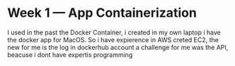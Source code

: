 # Week 1 — App Containerization
I used in the past the Docker Container, i created in my own laptop i have the docker app for MacOS.
So i have expierence in AWS creted EC2, the new for me is the log in dockerhub account
a challenge for me was the API, beacuse i dont have expertis programming 
